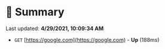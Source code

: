 # 📖 Summary
Last updated: **4/29/2021, 10:09:34 AM**

- `GET` [https://google.com](https://google.com) - **Up** (188ms)

